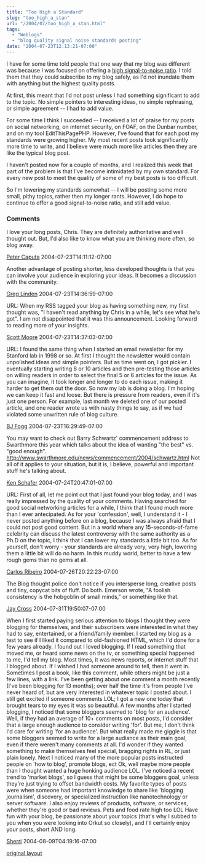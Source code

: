 ```yaml
---
title: "Too High a Standard"
slug: "too_high_a_stan"
url: "/2004/07/too_high_a_stan.html"
tags:
  - "Weblogs"
  - "blog quality signal noise standards posting"
date: "2004-07-23T12:13:21-07:00"
---
```

<p>I have for some time told people that one way that my blog was different was because I was focused on offering a <a href="http://en.wikipedia.org/wiki/Signal-to-noise_ratio">high signal-to-noise ratio</a>. I told them that they could subscribe to my blog safely, as I'd not inundate them with anything but the highest quality posts.</p>
<p>At first, this meant that I'd not post unless I had something significant to add to the topic. No simple pointers to interesting ideas, no simple rephrasing, or simple agreement -- I had to add value.</p>
<p>For some time I think I succeeded -- I received a lot of praise for my posts on social networking, on internet security, on FOAF, on the Dunbar number, and on my tool EditThisPagePHP. However, I've found that for each post my standards were growing higher. My most recent posts took significantly more time to write, and I believe were much more like articles then they are like the typical blog post.</p>
<p>I haven't posted now for a couple of months, and I realized this week that part of the problem is that I've become intimidated by my own standard. For every new post to meet the quality of some of my best posts is too difficult.</p>
<p>So I'm lowering my standards somewhat -- I will be posting some more small, pithy topics, rather then my longer rants. However, I do hope to continue to offer a good signal-to-noise ratio, and still add value.</p>
<footer><h3>Comments</h3>
<div class="u-comment h-cite">
<p class="p-content p-name">I love your long posts, Chris. They are definitely authoritative and well thought out. But, I'd also like to know what you are thinking more often, so blog away.
</p>
<a class="u-author h-card" href="http://worcester.typepad.com/pc4media">Peter Caputa</a>
<time class="dt-published" datetime="2004-07-23T14:11:12-07:00">2004-07-23T14:11:12-07:00</time>
</div>
<div class="u-comment h-cite">
<p class="p-content p-name">Another advantage of posting shorter, less developed thoughts is that you can involve your audience in exploring your ideas.  It becomes a discussion with the community.
</p>
<a class="u-author h-card" href="http://glinden.blogspot.com">Greg Linden</a>
<time class="dt-published" datetime="2004-07-23T14:36:59-07:00">2004-07-23T14:36:59-07:00</time>
</div>
<div class="u-comment h-cite">
<p class="p-content p-name">URL:
When my RSS tagged your blog as having something new, my first thought was, "I haven't read anything by Chris in a while, let's see what he's got".
I am not disappointed that it was this announcement. Looking forward to reading more of your insights.
</p>
<a class="u-author h-card" href="#">Scott Moore</a>
<time class="dt-published" datetime="2004-07-23T14:37:03-07:00">2004-07-23T14:37:03-07:00</time>
</div>
<div class="u-comment h-cite">
<p class="p-content p-name">URL:
I found the same thing when I started an email newsletter for my Stanford lab in 1998 or so. At first I thought the newsletter would contain unpolished ideas and simple pointers. But as time went on, I got pickier. I eventually starting writing 8 or 10 articles and then pre-testing those articles on willing readers in order to select the final 5 or 6 articles for the issue. As you can imagine, it took longer and longer to do each issue, making it harder to get them out the door.
So now my lab is doing a blog. I'm hoping we can keep it fast and loose. But there is pressure from readers, even if it's just one person. For example, last month we deleted one of our posted article, and one reader wrote us with nasty things to say, as if we had violated some unwritten rule of blog culture.
</p>
<a class="u-author h-card" href="#">BJ Fogg</a>
<time class="dt-published" datetime="2004-07-23T16:29:49-07:00">2004-07-23T16:29:49-07:00</time>
</div>
<div class="u-comment h-cite">
<p class="p-content p-name">You may want to check out Barry Schwartz' commencement address to Swarthmore this year which talks about the idea of wanting "the best" vs. "good enough".
<a href="http://www.swarthmore.edu/news/commencement/2004/schwartz.html">http://www.swarthmore.edu/news/commencement/2004/schwartz.html</a>
Not all of it applies to your situation, but it is, I believe, powerful and important stuff he's talking about.
</p>
<a class="u-author h-card" href="http://www.schafer.com/opinions/">Ken Schafer</a>
<time class="dt-published" datetime="2004-07-24T20:47:01-07:00">2004-07-24T20:47:01-07:00</time>
</div>
<div class="u-comment h-cite">
<p class="p-content p-name">URL:
First of all, let me point out that I just found your blog today, and I was really impressed by the quality of your comments. Having searched for good social networking articles for a while, I think that I found much more than I ever antecipated.
As for your 'confession', well, I understand it - I never posted anything before on a blog, because I was always afraid that I could not post good content. But in a world where any 15-seconds-of-fame celebrity can discuss the latest controversy with the same authority as a Ph.D on the topic, I think that I can lower my standards a little bit too. As for yourself, don't worry - your standards are already very, very high, lowering them a little bit will do no harm. In this muddy world, better to have a few rough gems than no gems at all.
</p>
<a class="u-author h-card" href="#">Carlos Ribeiro</a>
<time class="dt-published" datetime="2004-07-26T20:22:23-07:00">2004-07-26T20:22:23-07:00</time>
</div>
<div class="u-comment h-cite">
<p class="p-content p-name">The Blog thought police don't notice if you intersperse long, creative posts and tiny, copycat bits of fluff. Do both.
Emerson wrote, "A foolish consistency is the hobgoblin of small minds," or something like that.
</p>
<a class="u-author h-card" href="http://www.internettime.com">Jay Cross</a>
<time class="dt-published" datetime="2004-07-31T19:50:07-07:00">2004-07-31T19:50:07-07:00</time>
</div>
<div class="u-comment h-cite">
<p class="p-content p-name">When I first started paying serious attention to blogs I thought they were blogging for themselves, and their subscribers were interested in what they had to say, entertained, or a friend/family member.  I started my blog as a test to see if I liked it compared to old-fashioned HTML, which I'd done for a few years already.  I found out I loved blogging.  If I read something that moved me, or heard some news on the tv, or something special happened to me, I'd tell my blog.  Most times, it was news reports, or internet stuff that I blogged about.  If I wished I had someone around to tell, then it went in.  Sometimes I post a book, like this comment, while others might be just a few lines, with a link.
I've been getting about one comment a month recently (I've been blogging for 13 months); over half the time it's from people I've never heard of, but are very interested in whatever topic I posted about.  I still get excited if someone comments LOL; I got a new one today that brought tears to my eyes it was so beautiful.
A few months after I started blogging, I noticed  that some bloggers seemed to 'blog for an audience'.  Well, if they had an average of 10+ comments on most posts, I'd consider that a large enough audience to consider writing 'for'.  But me, I don't think I'd care for writing 'for an audience'.
But what really made me giggle is that some bloggers seemed to write for a large audiance as their main goal, even if there weren't many comments at all.  I'd wonder if they wanted something to make themselves feel special, bragging rights in RL, or just plain lonely.  Next I noticed many of the more popular posts instructed people on 'how to blog', promote blogs, ect  Ok, well maybe more people than I thought wanted a huge honking audience LOL.   I've noticed a recent trend to 'market blogs', so I guess that might be some bloggers goal, unless they're just trying to offset bandwidth costs.
My favorite types of posts were when someone had important knowledge to share like 'blogging journalism', discovery, or specialized instruction like nanotechnology or server software. I also enjoy reviews of products, software, or services, whether they're good or bad reviews.  Pets and food rate high too LOL
Have fun with your blog, be passionate about your topics (that's why I subbed to you when you were looking into Orkut so closely), and I'll certainly enjoy your posts, short AND long.
</p>
<a class="u-author h-card" href="http://shreela.f2o.org/blog/">Sherri</a>
<time class="dt-published" datetime="2004-08-09T04:19:16-07:00">2004-08-09T04:19:16-07:00</time>
</div>
</footer>
<p class="previous"><a href="/previous/2004/07/too_high_a_stan.html" rel="syndication" class="u-syndication" >original layout</a></p>
